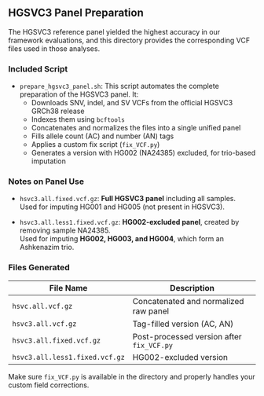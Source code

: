 ## HGSVC3 Panel Preparation

The HGSVC3 reference panel yielded the highest accuracy in our framework evaluations, and this directory provides the corresponding VCF files used in those analyses.

### Included Script

- `prepare_hgsvc3_panel.sh`: This script automates the complete preparation of the HGSVC3 panel. It:
  - Downloads SNV, indel, and SV VCFs from the official HGSVC3 GRCh38 release
  - Indexes them using `bcftools`
  - Concatenates and normalizes the files into a single unified panel
  - Fills allele count (AC) and number (AN) tags
  - Applies a custom fix script (`fix_VCF.py`)
  - Generates a version with HG002 (NA24385) excluded, for trio-based imputation

### Notes on Panel Use

- `hsvc3.all.fixed.vcf.gz`: **Full HGSVC3 panel** including all samples.  
  Used for imputing HG001 and HG005 (not present in HGSVC3).

- `hsvc3.all.less1.fixed.vcf.gz`: **HG002-excluded panel**, created by removing sample NA24385.  
  Used for imputing **HG002, HG003, and HG004**, which form an Ashkenazim trio.

### Files Generated

| File Name                        | Description                                  |
|----------------------------------|----------------------------------------------|
| `hsvc.all.vcf.gz`               | Concatenated and normalized raw panel        |
| `hsvc3.all.vcf.gz`              | Tag-filled version (AC, AN)                  |
| `hsvc3.all.fixed.vcf.gz`        | Post-processed version after `fix_VCF.py`    |
| `hsvc3.all.less1.fixed.vcf.gz`  | HG002-excluded version                       |

Make sure `fix_VCF.py` is available in the directory and properly handles your custom field corrections.

